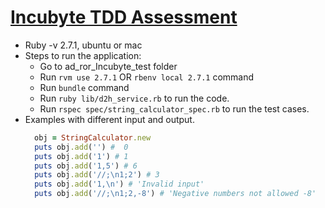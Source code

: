 # [Incubyte TDD Assessment](https://blog.incubyte.co/blog/tdd-assessment/)
* Ruby -v 2.7.1, ubuntu or mac
* Steps to run the application:
  - Go to ad_ror_Incubyte_test folder
  - Run `rvm use 2.7.1` OR `rbenv local 2.7.1` command
  - Run `bundle` command
  - Run `ruby lib/d2h_service.rb` to run the code.
  - Run `rspec spec/string_calculator_spec.rb` to run the test cases.
* Examples with different input and output.
  ```ruby
    obj = StringCalculator.new
    puts obj.add('') #  0
    puts obj.add('1') # 1
    puts obj.add('1,5') # 6
    puts obj.add('//;\n1;2') # 3
    puts obj.add('1,\n') # 'Invalid input'
    puts obj.add('//;\n1;2,-8') # 'Negative numbers not allowed -8'
  ```
